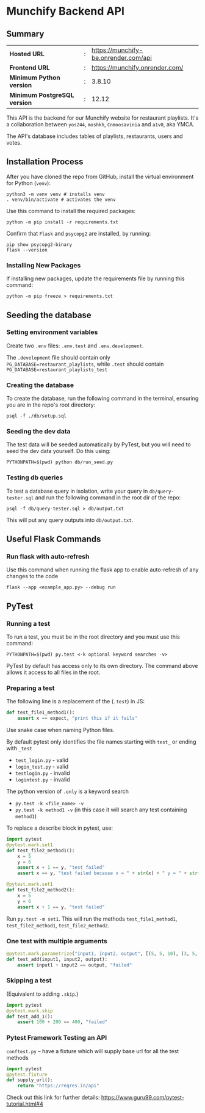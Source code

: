 # Munchify Backend API

## Summary

||||
|-|-|-|
|**Hosted URL**|:|<https://munchify-be.onrender.com/api>|
|**Frontend URL**|:|<https://munchify.onrender.com/>|
|**Minimum Python version**|:|3.8.10|
|**Minimum PostgreSQL version**|:|12.12|

This API is the backend for our Munchify website for restaurant playlists. It's a collaboration between `yos244`, `moshkh`, `Cnmoosavinia` and `a1v0`, aka YMCA.

The API's database includes tables of playlists, restaurants, users and votes.

## Installation Process

After you have cloned the repo from GitHub, install the virtual environment for Python (`venv`):

```shell
python3 -m venv venv # installs venv
. venv/bin/activate # activates the venv
```

Use this command to install the required packages:

```shell
python -m pip install -r requirements.txt
```

Confirm that `Flask` and `psycopg2` are installed, by running:

```shell
pip show psycopg2-binary
flask --version
```

### Installing New Packages

If installing new packages, update the requirements file by running this command:

```shell
python -m pip freeze > requirements.txt
```

## Seeding the database

### Setting environment variables

Create two `.env` files: `.env.test` and `.env.development`.

The `.development` file should contain only `PG_DATABASE=restaurant_playlists`, while `.test` should contain `PG_DATABASE=restaurant_playlists_test`

### Creating the database

To create the database, run the following command in the terminal, ensuring you are in the repo's root directory:

```shell
psql -f ./db/setup.sql
```

### Seeding the dev data

The test data will be seeded automatically by PyTest, but you will need to seed the dev data yourself. Do this using:

```shell
PYTHONPATH=$(pwd) python db/run_seed.py
```

### Testing db queries

To test a database query in isolation, write your query in `db/query-tester.sql` and run the following command in the root dir of the repo:

```shell
psql -f db/query-tester.sql > db/output.txt
```

This will put any query outputs into `db/output.txt`.

## Useful Flask Commands

### Run flask with auto-refresh

Use this command when running the flask app to enable auto-refresh of any changes to the code

```shell
flask --app <example_app.py> --debug run
```

## PyTest

### Running a test

To run a test, you must be in the root directory and you must use this command:

```shell
PYTHONPATH=$(pwd) py.test <-k optional keyword searches -v>
```

PyTest by default has access only to its own directory. The command above allows it access to all files in the root.

### Preparing a test

The following line is a replacement of the (`.test`) in JS:

```python
def test_file1_method1():
    assert x == expect, "print this if it fails"
```

Use snake case when naming Python files.

By default pytest only identifies the file names starting with `test_` or ending with `_test`

- `test_login.py` - valid
- `login_test.py` - valid
- `testlogin.py` - invalid
- `logintest.py` - invalid

The python version of `.only` is a keyword search

- `py.test -k <file_name> -v`
- `py.test -k method1 -v` (in this case it will search any test containing `method1`)

To replace a describe block in pytest, use:

```python
import pytest
@pytest.mark.set1
def test_file2_method1():
    x = 5
    y = 6
    assert x + 1 == y, "test failed"
    assert x == y, "test failed because x = " + str(x) + " y = " + str(y)

@pytest.mark.set1
def test_file2_method2():
    x = 5
    y = 6
    assert x + 1 == y, "test failed"
```

Run `py.test -m set1`. This will run the methods `test_file1_method1`, `test_file2_method1`, `test_file2_method2`.

### One test with multiple arguments

```python
@pytest.mark.parametrize("input1, input2, output", [(5, 5, 10), (3, 5, 12)])
def test_add(input1, input2, output):
    assert input1 + input2 == output, "failed"
```

### Skipping a test

(Equivalent to adding `.skip`.)

```python
import pytest
@pytest.mark.skip
def test_add_1():
    assert 100 + 200 == 400, "failed"
```

### Pytest Framework Testing an API

`conftest.py` – have a fixture which will supply base url for all the test methods

```python
import pytest
@pytest.fixture
def supply_url():
    return "https://reqres.in/api"
```

Check out this link for further details:
<https://www.guru99.com/pytest-tutorial.html#4>
